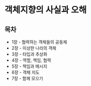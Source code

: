 # 객체지향의 사실과 오해

## 목차

- 1장 - 협력하는 객체들의 공동체
- 2장 - 이상한 나라의 객체
- 3장 - 타입과 추상화
- 4장 - 역할, 책임, 협력
- 5장 - 책임과 메시지
- 6장 - 객체 지도
- 7장 - 함께 모으기
